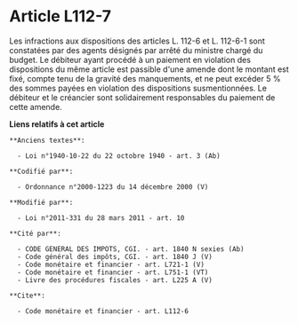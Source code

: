 # Article L112-7

Les infractions aux dispositions        des articles L. 112-6 et L. 112-6-1 sont constatées par des agents désignés par
arrêté du ministre chargé du budget. Le débiteur ayant procédé à un paiement en violation des dispositions du même article
est passible d'une amende dont le montant est fixé, compte tenu de la gravité des manquements, et ne peut excéder 5 % des
sommes payées en violation des dispositions susmentionnées. Le débiteur et le créancier sont solidairement responsables du
paiement de cette amende.

**Liens relatifs à cet article**

	**Anciens textes**:

	  - Loi n°1940-10-22 du 22 octobre 1940 - art. 3 (Ab)

	**Codifié par**:

	  - Ordonnance n°2000-1223 du 14 décembre 2000 (V)

	**Modifié par**:

	  - Loi n°2011-331 du 28 mars 2011 - art. 10

	**Cité par**:

	  - CODE GENERAL DES IMPOTS, CGI. - art. 1840 N sexies (Ab)
	  - Code général des impôts, CGI. - art. 1840 J (V)
	  - Code monétaire et financier - art. L721-1 (V)
	  - Code monétaire et financier - art. L751-1 (VT)
	  - Livre des procédures fiscales - art. L225 A (V)

	**Cite**:

	  - Code monétaire et financier - art. L112-6
